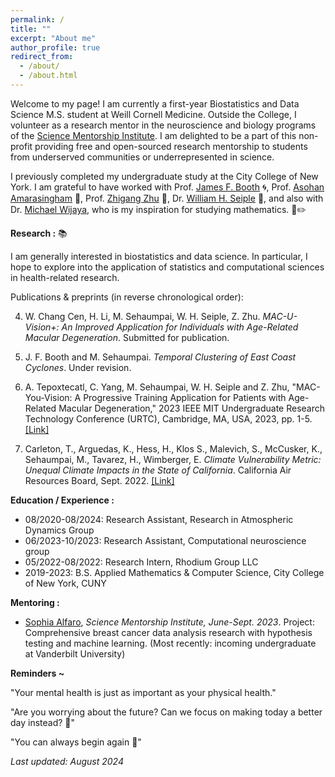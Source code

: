 ```yaml
---
permalink: /
title: ""
excerpt: "About me"
author_profile: true
redirect_from: 
  - /about/
  - /about.html
---
```


Welcome to my page! I am currently a first-year Biostatistics and Data Science M.S. student at Weill Cornell Medicine. Outside the College, I volunteer as a research mentor in the neuroscience and biology programs of the [Science Mentorship Institute](https://www.sci-mi.org/). I am delighted to be a part of this non-profit providing free and open-sourced research mentorship to students from underserved communities or underrepresented in science.

I previously completed my undergraduate study at the City College of New York. I am grateful to have worked with Prof. [James F. Booth](https://www.ccny.cuny.edu/profiles/james-booth) 🌀, Prof. [Asohan Amarasingham](https://math.sci.ccny.cuny.edu/person/asohan-amarasingham/) 🧠, Prof. [Zhigang Zhu](http://ccvcl.org/professor-zhigang-zhu/) 👀, Dr. [William H. Seiple](https://lighthouseguild.org/people/william-h-seiple-phd/) 👀, and also with Dr. [Michael Wijaya](https://holdfirst.wordpress.com/), who is my inspiration for studying mathematics. 📔✏️  

<b>Research :</b> 📚

I am generally interested in biostatistics and data science. In particular, I hope to explore into the application of statistics and computational sciences in health-related research. 

Publications & preprints (in reverse chronological order): 

4. W. Chang Cen, H. Li, M. Sehaumpai, W. H. Seiple, Z. Zhu. *MAC-U-Vision+: An Improved Application for Individuals with Age-Related Macular Degeneration*. Submitted for publication. 

3. J. F. Booth and M. Sehaumpai. *Temporal Clustering of East Coast Cyclones*. Under revision. 

2. A. Tepoxtecatl, C. Yang, M. Sehaumpai, W. H. Seiple and Z. Zhu, "MAC-You-Vision: A Progressive Training Application for Patients with Age-Related Macular Degeneration," 2023 IEEE MIT Undergraduate Research Technology Conference (URTC), Cambridge, MA, USA, 2023, pp. 1-5. [[Link]](https://ieeexplore.ieee.org/document/10534931)

1. Carleton, T., Arguedas, K., Hess, H., Klos S., Malevich, S., McCusker, K., Sehaumpai, M., Tavarez, H., Wimberger, E. *Climate Vulnerability Metric: Unequal Climate Impacts in the State of California*. California Air Resources Board, Sept. 2022. [[Link]](https://ww2.arb.ca.gov/sites/default/files/2022-11/2022-sp-appendix-k-climate-vulnerability-metric_0.pdf)

<b>Education / Experience :</b> 

- 08/2020-08/2024: Research Assistant, Research in Atmospheric Dynamics Group
- 06/2023-10/2023: Research Assistant, Computational neuroscience group 
- 05/2022-08/2022: Research Intern, Rhodium Group LLC
- 2019-2023: B.S. Applied Mathematics & Computer Science, City College of New York, CUNY

<b> Mentoring : </b>

- <u>Sophia Alfaro</u>, *Science Mentorship Institute, June-Sept. 2023*. Project: Comprehensive breast cancer data analysis research with hypothesis testing and machine learning. (Most recently: incoming undergraduate at Vanderbilt University)

<b>Reminders ~</b>

"Your mental health is just as important as your physical health."

"Are you worrying about the future? Can we focus on making today a better day instead? 🙌" 

"You can always begin again 🙂"

*Last updated: August 2024*